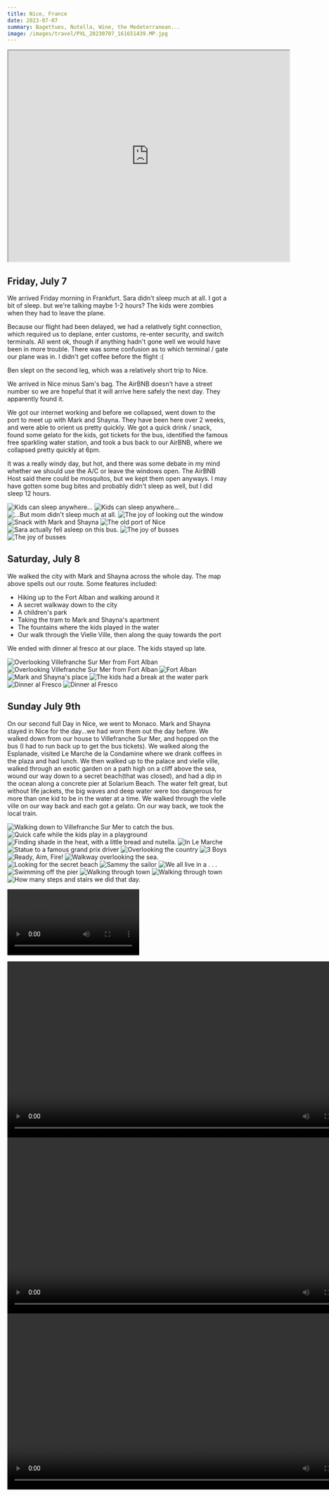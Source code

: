 ```yaml
---
title: Nice, France
date: 2023-07-07
summary: Bagettues, Nutella, Wine, the Medeterranean...
image: /images/travel/PXL_20230707_161651439.MP.jpg
---
```



<!-- ## Nice, France -->

<iframe src="https://www.google.com/maps/d/u/0/embed?mid=1bEfAwkkqDugbkyTRCxiFMt3YXHrM3XM&ehbc=2E312F" width="640" height="480"></iframe>

## Friday, July 7

We arrived Friday morning in Frankfurt.  Sara didn't sleep much at all.  I got a bit of sleep. but we're talking maybe 1-2 hours?  The kids were zombies when they had to leave the plane.

Because our flight had been delayed, we had a relatively tight connection, which required us to deplane, enter customs, re-enter security, and switch terminals.  All went ok, though if anything hadn't gone well we would have been in more trouble.  There was some confusion as to which terminal / gate our plane was in.  I didn't get coffee before the flight :(

Ben slept on the second leg, which was a relatively short trip to Nice.

We arrived in Nice minus Sam's bag.  The AirBNB doesn't have a street number so we are hopeful that it will arrive here safely the next day.  They apparently found it.

We got our internet working and before we collapsed, went down to the port to meet up with Mark and Shayna.  They have been here over 2 weeks, and were able to orient us pretty quickly.  We got a quick drink / snack, found some gelato for the kids, got tickets for the bus, identified the famous free sparkling water station, and took a bus back to our AirBNB, where we collapsed pretty quickly at 6pm.

It was a really windy day, but hot, and there was some debate in my mind whether we should use the A/C or leave the windows open.  The AirBNB Host said there could be mosquitos, but we kept them open anyways.  I may have gotten some bug bites and probably didn't sleep as well, but I did sleep 12 hours.

![Kids can sleep anywhere...](/images/travel/PXL_20230707_074237233.jpg)
![Kids can sleep anywhere...](/images/travel/PXL_20230707_074246209.jpg)
![...But mom didn't sleep much at all.](/images/travel/PXL_20230707_082005775.jpg)
![The joy of looking out the window](/images/travel/PXL_20230707_112846322.MP.jpg)
![Snack with Mark and Shayna](/images/travel/PXL_20230707_152815813.MP.jpg)
![The old port of Nice](/images/travel/PXL_20230707_161651439.MP.jpg)
![Sara actually fell asleep on this bus.](/images/travel/PXL_20230707_164446447.jpg)
![The joy of busses](/images/travel/PXL_20230707_164456997.jpg)
![The joy of busses](/images/travel/PXL_20230707_164506132.MP.jpg)

## Saturday, July 8

We walked the city with Mark and Shayna across the whole day.  The map above spells out our route.  Some features included:

* Hiking up to the Fort Alban and walking around it
* A secret walkway down to the city
* A children's park
* Taking the tram to Mark and Shayna's apartment
* The fountains where the kids played in the water
* Our walk through the Vielle Ville, then along the quay towards the port

We ended with dinner al fresco at our place.  The kids stayed up late.

![Overlooking Villefranche Sur Mer from Fort Alban](/images/travel/PXL_20230708_094108628.jpg)
![Overlooking Villefranche Sur Mer from Fort Alban](/images/travel/PXL_20230708_094254814.jpg)
![Fort Alban](/images/travel/PXL_20230708_095403533.jpg)
![Mark and Shayna's place](/images/travel/PXL_20230708_124023587.jpg)
![The kids had a break at the water park](/images/travel/PXL_20230708_144651181.jpg)
![Dinner al Fresco](/images/travel/PXL_20230708_173618993.jpg)
![Dinner al Fresco](/images/travel/PXL_20230708_173651243.jpg)

## Sunday July 9th

On our second full Day in Nice, we went to Monaco.  Mark and Shayna stayed in Nice for the day...we had worn them out the day before.  We walked down from our house to Villefranche Sur Mer, and hopped on the bus  (I had to run back up to get the bus tickets).  We walked along the Esplanade, visited Le Marche de la Condamine where we  drank coffees in the plaza and had lunch.  We then walked up to the palace and vielle ville, walked through an exotic garden on a path high on a cliff above the sea, wound our way down to a secret beach(that was closed), and had a dip in the ocean along a concrete pier at Solarium Beach.  The water felt great, but without life jackets, the big waves and deep water were too dangerous for more than one kid to be in the water at a time.  We walked through the vielle ville on our way back and each got a gelato. On our way back, we took the local train.

![Walking down to Villefranche Sur Mer to catch the bus.](/images/travel/PXL_20230709_082808595.jpg)
![Quick cafe while the kids play in a playground](/images/travel/PXL_20230709_093326082.jpg)
![Finding shade in the heat, with a little bread and nutella.](/images/travel/PXL_20230709_094345237.MP.jpg)
![In Le Marche](/images/travel/PXL_20230709_100558698.jpg)
![Statue to a famous grand prix driver](/images/travel/PXL_20230709_103211937.jpg)
![Overlooking the country](/images/travel/PXL_20230709_104210627.jpg)
![3 Boys](/images/travel/PXL_20230709_104410443.jpg)
![Ready, Aim, Fire!](/images/travel/PXL_20230709_104707793.jpg)
![Walkway overlooking the sea.](/images/travel/PXL_20230709_105609204.MP.jpg)
![Looking for the secret beach](/images/travel/PXL_20230709_105758514.jpg)
![Sammy the sailor](/images/travel/PXL_20230709_110123800.jpg)
![We all live in a . . .](/images/travel/PXL_20230709_110541115.jpg)
![Swimming off the pier](/images/travel/PXL_20230709_114209568.MP.jpg)
![Walking through town](/images/travel/PXL_20230709_122256461.jpg)
![Walking through town](/images/travel/PXL_20230709_122421848.jpg)
![How many steps and stairs we did that day.](/images/travel/PXL_20230709_191556082.jpg)


![](/videos/travel/PXL_20230709_113931353.TS.mp4)

<video src="/videos/travel/PXL_20230709_113931353.TS.mp4" controls title="Title" height="400px"></video>
<video src="/videos/travel/PXL_20230709_114249646.TS.mp4" controls title="Title" height="400px"></video>
<video src="/videos/travel/PXL_20230709_114056639.TS.mp4" controls title="Title" height="400px"></video>
